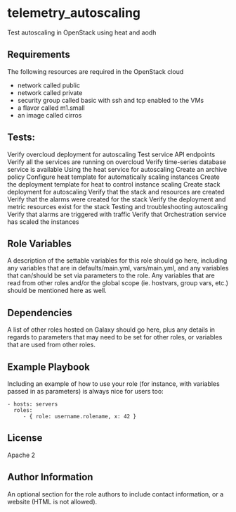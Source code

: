 telemetry_autoscaling
=========

Test autoscaling in OpenStack using heat and aodh

Requirements
------------
The following resources are required in the OpenStack cloud
* network called public
* network called private
* security group called basic with ssh and tcp enabled to the VMs
* a flavor called m1.small
* an image called cirros

Tests:
------
Verify overcloud deployment for autoscaling
    Test service API endpoints
    Verify all the services are running on overcloud
    Verify time-series database service is available
Using the heat service for autoscaling
    Create an archive policy
    Configure heat template for automatically scaling instances
    Create the deployment template for heat to control instance scaling
Create stack deployment for autoscaling
    Verify that the stack and resources are created
    Verify that the alarms were created for the stack
    Verify the deployment and metric resources exist for the stack
Testing and troubleshooting autoscaling
    Verify that alarms are triggered with traffic
    Verify that Orchestration service has scaled the instances

Role Variables
--------------

A description of the settable variables for this role should go here, including any variables that are in defaults/main.yml, vars/main.yml, and any variables that can/should be set via parameters to the role. Any variables that are read from other roles and/or the global scope (ie. hostvars, group vars, etc.) should be mentioned here as well.

Dependencies
------------

A list of other roles hosted on Galaxy should go here, plus any details in regards to parameters that may need to be set for other roles, or variables that are used from other roles.

Example Playbook
----------------

Including an example of how to use your role (for instance, with variables passed in as parameters) is always nice for users too:

    - hosts: servers
      roles:
         - { role: username.rolename, x: 42 }

License
-------

Apache 2

Author Information
------------------

An optional section for the role authors to include contact information, or a website (HTML is not allowed).
